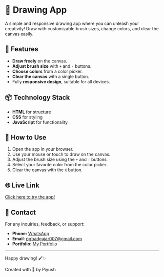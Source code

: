 # 🎨 Drawing App

A simple and responsive drawing app where you can unleash your creativity! Draw with customizable brush sizes, change colors, and clear the canvas easily.

## 🚀 Features
- **Draw freely** on the canvas.
- **Adjust brush size** with `+` and `-` buttons.
- **Choose colors** from a color picker.
- **Clear the canvas** with a single button.
- Fully **responsive design**, suitable for all devices.

## 📦 Technology Stack
- **HTML** for structure
- **CSS** for styling
- **JavaScript** for functionality

## 🔧 How to Use
1. Open the app in your browser.
2. Use your mouse or touch to draw on the canvas.
3. Adjust the brush size using the `+` and `-` buttons.
4. Select your favorite color from the color picker.
5. Clear the canvas with the `X` button.

## 🌐 Live Link
[Click here to try the app!](https://drawing-pad-piyush.vercel.app/) 


## 📧 Contact

For any inquiries, feedback, or support:

- **Phone:** [WhatsApp](https://wa.me/917774835449)
- **Email**: [pgbadgujar007@gmail.com](mailto:pgbadgujar007@gmail.com)
- **Portfolio**: [My Portfolio](https://www.snapit.tech/pgbadgujar007/5w3jtzcp1e)

---

Happy drawing! 🖌️✨

Created with 💝 by Piyush
